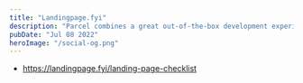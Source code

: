 ```yaml
---
title: "Landingpage.fyi"
description: "Parcel combines a great out-of-the-box development experience"
pubDate: "Jul 08 2022"
heroImage: "/social-og.png"
---
```


- https://landingpage.fyi/landing-page-checklist
